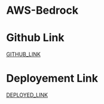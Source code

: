 # AWS-Bedrock

# Github Link

[GITHUB_LINK](https://github.com/rupali-12/Ex_39_GENAI_AWS_Bedrock)

# Deployement Link

[DEPLOYED_LINK]()
